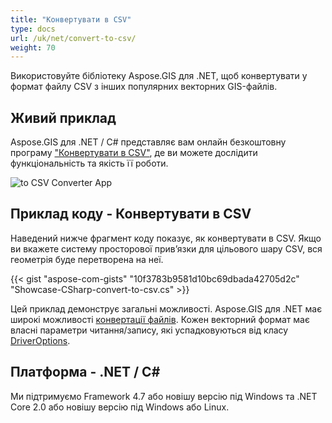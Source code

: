 ```yaml
---
title: "Конвертувати в CSV"
type: docs
url: /uk/net/convert-to-csv/
weight: 70
---
```


Використовуйте бібліотеку Aspose.GIS для .NET, щоб конвертувати у формат файлу CSV з інших популярних векторних GIS-файлів.

## **Живий приклад**

Aspose.GIS для .NET / C# представляє вам онлайн безкоштовну програму ["Конвертувати в CSV"](https://products.aspose.app/gis/conversion/convert-to-csv), де ви можете дослідити функціональність та якість її роботи.

![ to CSV Converter App](conversion.png)

## **Приклад коду - Конвертувати в CSV**

Наведений нижче фрагмент коду показує, як конвертувати в CSV. Якщо ви вкажете систему просторової прив’язки для цільового шару CSV, вся геометрія буде перетворена на неї. 

{{< gist "aspose-com-gists" "10f3783b9581d10bc69dbada42705d2c" "Showcase-CSharp-convert-to-csv.cs" >}}

Цей приклад демонструє загальні можливості. Aspose.GIS для .NET має широкі можливості [конвертації файлів](https://docs.aspose.com/gis/net/vector-layers/). Кожен векторний формат має власні параметри читання/запису, які успадковуються від класу [DriverOptions](https://reference.aspose.com/gis/net/aspose.gis/driveroptions).

## **Платформа - .NET / C#**

Ми підтримуємо Framework 4.7 або новішу версію під Windows та .NET Core 2.0 або новішу версію під Windows або Linux.
